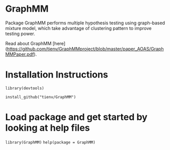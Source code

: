 # GraphMM
Package GraphMM performs multiple hypothesis testing using graph-based mixture model, which take advantage of clustering pattern to improve testing power. 

Read about GraphMM [here] 
(https://github.com/tienv/GraphMMproject/blob/master/paper_AOAS/GraphMMPaper.pdf).

# Installation Instructions

`library(devtools)` 

`install_github("tienv/GraphMM")`

# Load package and get started by looking at help files
`library(GraphMM)`
`help(package = GraphMM)`
